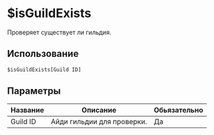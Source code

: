 # $isGuildExists
Проверяет существует ли гильдия.

## Использование
```py
$isGuildExists[Guild ID]
```

## Параметры
| Название | Описание | Обьязательно |
| -------- | -------- | ------------ |
| Guild ID | Айди гильдии для проверки. | Да |